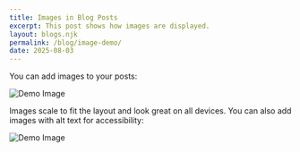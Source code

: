 ```yaml
---
title: Images in Blog Posts
excerpt: This post shows how images are displayed.
layout: blogs.njk
permalink: /blog/image-demo/
date: 2025-08-03
---
```


You can add images to your posts:

![Demo Image](https://placehold.co/600x200?text=Demo+Image)

Images scale to fit the layout and look great on all devices.
You can also add images with alt text for accessibility:

![Demo Image](https://placehold.co/600x200?text=Demo+Image "Demo Image")
